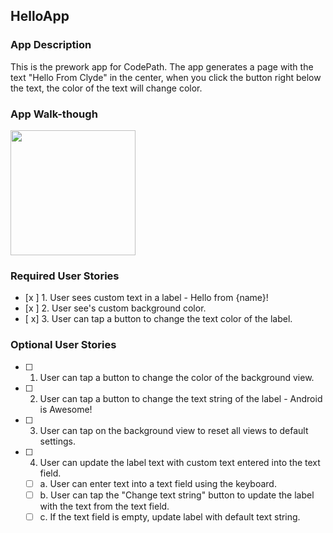 ## HelloApp
### App Description
This is the prework app for CodePath. The app generates a page with the text "Hello From Clyde" in the center, when you click the button right below the text, the color of the text will change color.

### App Walk-though

<img src="blob:https://imgur.com/06ae081e-4bb1-4e25-b2b3-47e0a9862a8c" width=200><br>

### Required User Stories
- [x ] 1. User sees custom text in a label - Hello from {name}!
- [x ] 2. User see's custom background color.
- [ x] 3. User can tap a button to change the text color of the label.

### Optional User Stories
- [ ] 1. User can tap a button to change the color of the background view.  
- [ ] 2. User can tap a button to change the text string of the label - Android is Awesome!  
- [ ] 3. User can tap on the background view to reset all views to default settings.  
- [ ] 4. User can update the label text with custom text entered into the text field.  
   - [ ] a. User can enter text into a text field using the keyboard.  
   - [ ] b. User can tap the "Change text string" button to update the label with the text from the text field.  
   - [ ] c. If the text field is empty, update label with default text string.  
